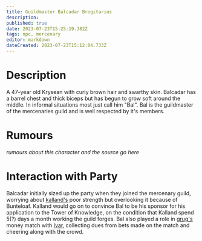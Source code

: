 ```yaml
---
title: Guildmaster Balcadar Brogitarius
description: 
published: true
date: 2023-07-23T15:25:19.382Z
tags: npc, mercenary
editor: markdown
dateCreated: 2023-07-23T15:12:04.733Z
---
```


# Description
A 47-year old Krysean with curly brown hair and swarthy skin. Balcadar has a barrel chest and thick biceps but has begun to grow soft around the middle. In informal situations most just call him "Bal". Bal is the guildmaster of the mercenaries guild and is well respected by it's members.

# Rumours
*rumours about this character and the source go here*

# Interaction with Party
Balcadar initially sized up the party when they joined the mercenary guild, worrying about [kalland's](/player_characters/kalland) poor strength but overlooking it because of Bunteloaf. Kalland would go on to convince Bal to be his sponsor for his application to the Tower of Knowledge, on the condition that Kalland spend 5(?) days a month working the guild forges. 
Bal also played a role in [grug's](/player_characters/grug) money match with [Ivar](/npcs/Ivar), collecting dues from bets made on the match and cheering along with the crowd.